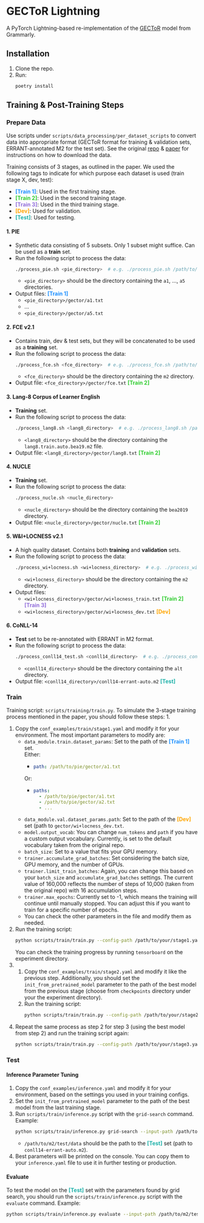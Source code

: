 # GECToR Lightning
A PyTorch Lightning-based re-implementation of the [GECToR](https://github.com/grammarly/gector) model from Grammarly.

## Installation

1. Clone the repo.
2. Run:
    ```bash
    poetry install
    ```

## Training & Post-Training Steps
### Prepare Data
Use scripts under `scripts/data_processing/per_dataset_scripts` to convert data into appropriate format (GECToR format 
for training & validation sets, ERRANT-annotated M2 for the test set). See the original [repo](https://github.com/grammarly/gector) & [paper](https://arxiv.org/abs/2005.12592) for instructions on how to download the data.

Training consists of 3 stages, as outlined in the paper. We used the following tags to indicate for which purpose each dataset is used (train stage X, dev, test):
- **<span style="color: #1E90FF;">[Train 1]</span>**: Used in the first training stage.
- **<span style="color: #32CD32;">[Train 2]</span>**: Used in the second training stage.
- **<span style="color: #9370DB;">[Train 3]</span>**: Used in the third training stage.
- **<span style="color: #FFA500;">[Dev]</span>**: Used for validation.
- **<span style="color: #20B2AA;">[Test]</span>**: Used for testing.

#### 1. PIE 
- Synthetic data consisting of 5 subsets. Only 1 subset might suffice. Can be used as a **train** set.
- Run the following script to process the data:
    ```bash
    ./process_pie.sh <pie_directory>  # e.g. ./process_pie.sh /path/to/synthetic
    ```
  - `<pie_directory>` should be the directory containing the `a1`, ..., `a5` directories.
- Output files: **<span style="color: #1E90FF;">[Train 1]</span>**
  - `<pie_directory>/gector/a1.txt`
  - ...
  - `<pie_directory>/gector/a5.txt`

#### 2. FCE v2.1
- Contains train, dev & test sets, but they will be concatenated to be used as a **training** set.
- Run the following script to process the data:
    ```bash
    ./process_fce.sh <fce_directory>  # e.g. ./process_fce.sh /path/to/fce_v2.1.bea19/fce
    ```
  - `<fce_directory>` should be the directory containing the `m2` directory.
- Output file: `<fce_directory>/gector/fce.txt` **<span style="color: #32CD32;">[Train 2]</span>**

#### 3. Lang-8 Corpus of Learner English
- **Training** set.
- Run the following script to process the data:
    ```bash
    ./process_lang8.sh <lang8_directory>  # e.g. ./process_lang8.sh /path/to/lang8.bea19
    ```
  - `<lang8_directory>` should be the directory containing the `lang8.train.auto.bea19.m2` file.
- Output file: `<lang8_directory>/gector/lang8.txt` **<span style="color: #32CD32;">[Train 2]</span>**

#### 4. NUCLE
- **Training** set.
- Run the following script to process the data:
    ```bash
    ./process_nucle.sh <nucle_directory>
    ```
  - `<nucle_directory>` should be the directory containing the `bea2019` directory.
- Output file: `<nucle_directory>/gector/nucle.txt` **<span style="color: #32CD32;">[Train 2]</span>**

#### 5. W&I+LOCNESS v2.1
- A high quality dataset. Contains both **training** and **validation** sets.
- Run the following script to process the data:
    ```bash
    ./process_wi+locness.sh <wi+locness_directory>  # e.g. ./process_wi+locness.sh /path/to/wi+locness_v2.1.bea19/wi+locness
    ```
  - `<wi+locness_directory>` should be the directory containing the `m2` directory.
- Output files: 
  - `<wi+locness_directory>/gector/wi+locness_train.txt` **<span style="color: #32CD32;">[Train 2]</span>** **<span style="color: #9370DB;">[Train 3]</span>**
  - `<wi+locness_directory>/gector/wi+locness_dev.txt`  **<span style="color: #FFA500;">[Dev]</span>**
    
#### 6. CoNLL-14
- **Test** set to be re-annotated with ERRANT in M2 format.
- Run the following script to process the data:
    ```bash
    ./process_conll14_test.sh <conll14_directory>  # e.g. ./process_conll14_test.sh /path/to/conll14st-test-data
    ```
  - `<conll14_directory>` should be the directory containing the `alt` directory.
- Output file: `<conll14_directory>/conll14-errant-auto.m2` **<span style="color: #20B2AA;">[Test]</span>**

### Train
Training script: `scripts/training/train.py`.
To simulate the 3-stage training process mentioned in the paper, you should follow these steps:
1. 
   1. Copy the `conf_examples/train/stage1.yaml` and modify it for your environment. The most important parameters to modify are:
       - `data_module.train.dataset_params`: Set to the path of the **<span style="color: #1E90FF;">[Train 1]</span>** set.  
         Either:
         - ```yaml
           path: /path/to/pie/gector/a1.txt
           ```
         Or:
         - ```yaml
           paths:
             - /path/to/pie/gector/a1.txt
             - /path/to/pie/gector/a2.txt
             - ...
           ```
       - `data_module.val.dataset_params.path`:  Set to the path of the **<span style="color: #FFA500;">[Dev]</span>** set (path to `gector/wi+locness_dev.txt`.
       - `model.output_vocab`: You can change `num_tokens` and `path` if you have a custom output vocabulary. Currently, is set to the default vocabulary taken from the original repo.
       - `batch_size`: Set to a value that fits your GPU memory.
       - `trainer.accumulate_grad_batches`: Set considering the batch size, GPU memory, and the number of GPUs.
       - `trainer.limit_train_batches`: Again, you can change this based on your `batch_size` and `accumulate_grad_batches` settings. The current value of 160,000 reflects the number of steps of 10,000 (taken from the original repo) with 16 accumulation steps.
       - `trainer.max_epochs`: Currently set to -1, which means the training will continue until manually stopped. You can adjust this if you want to train for a specific number of epochs.
       - You can check the other parameters in the file and modify them as needed.
   2. Run the training script:
      ```bash
      python scripts/train/train.py --config-path /path/to/your/stage1.yaml --experiment-dir /path/to/save/experiments
      ```
      You can check the training progress by running `tensorboard` on the experiment directory.
2. 
   1. Copy the `conf_examples/train/stage2.yaml` and modify it like the previous step. Additionally, you should set the `init_from_pretrained_model` parameter to the path of the best model from the previous stage (choose from `checkpoints` directory under your the experiment directory).
   2. Run the training script:
      ```bash
      python scripts/train/train.py --config-path /path/to/your/stage2.yaml --experiment-dir /path/to/save/experiments
      ```
3. Repeat the same process as step 2 for step 3 (using the best model from step 2) and run the training script again:
   ```bash
   python scripts/train/train.py --config-path /path/to/your/stage3.yaml --experiment-dir /path/to/save/experiments
   ```

### Test
#### Inference Parameter Tuning
1. Copy the `conf_examples/inference.yaml` and modify it for your environment, based on the settings you used in your training configs.
2. Set the `init_from_pretrained_model` parameter to the path of the best model from the last training stage. 
3. Run `scripts/train/inference.py` script with the `grid-search` command. Example:
   ```bash
   python scripts/train/inference.py grid-search --input-path /path/to/m2/test/data --config-path /path/to/your/inference.yaml --device cuda --num-samples-per-param 5
   ```
   - `/path/to/m2/test/data` should be the path to the **<span style="color: #20B2AA;">[Test]</span>** set (path to `conll14-errant-auto.m2`).
4. Best parameters will be printed on the console. You can copy them to your `inference.yaml` file to use it in further testing or production.

#### Evaluate
To test the model on the **<span style="color: #20B2AA;">[Test]</span>** set with the parameters found by grid search, you should run the `scripts/train/inference.py` script with the `evaluate` command. Example:
```bash
python scripts/train/inference.py evaluate --input-path /path/to/m2/test/data --config-path /path/to/your/inference.yaml --device cuda
```
